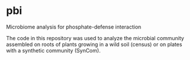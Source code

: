 # pbi
Microbiome analysis for phosphate-defense interaction

The code in this repository was used to analyze the microbial community assembled on roots of
plants growing in a wild soil (census) or on plates with a synthetic community (SynCom).
